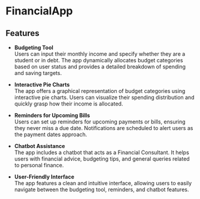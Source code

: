 # FinancialApp

## Features

* **Budgeting Tool**  
  Users can input their monthly income and specify whether they are a student or in debt. The app dynamically allocates budget categories based on user status and provides a detailed breakdown of spending and saving targets.

* **Interactive Pie Charts**  
  The app offers a graphical representation of budget categories using interactive pie charts. Users can visualize their spending distribution and quickly grasp how their income is allocated.

* **Reminders for Upcoming Bills**  
  Users can set up reminders for upcoming payments or bills, ensuring they never miss a due date. Notifications are scheduled to alert users as the payment dates approach.

* **Chatbot Assistance**  
  The app includes a chatbot that acts as a Financial Consultant. It helps users with financial advice, budgeting tips, and general queries related to personal finance.

* **User-Friendly Interface**  
  The app features a clean and intuitive interface, allowing users to easily navigate between the budgeting tool, reminders, and chatbot features.
